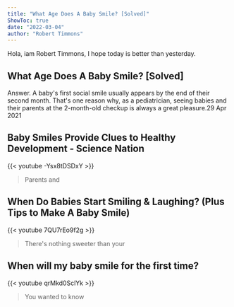 ```yaml
---
title: "What Age Does A Baby Smile? [Solved]"
ShowToc: true 
date: "2022-03-04"
author: "Robert Timmons" 
---
```


Hola, iam Robert Timmons, I hope today is better than yesterday.
## What Age Does A Baby Smile? [Solved]
 Answer. ​​​A baby's first social smile usually appears by the end of their second month. That's one reason why, as a pediatrician, seeing babies and their parents at the 2-month-old checkup is always a great pleasure.29 Apr 2021

## Baby Smiles Provide Clues to Healthy Development - Science Nation
{{< youtube -Ysx8tDSDxY >}}
>Parents and 

## When Do Babies Start Smiling & Laughing? (Plus Tips to Make A Baby Smile)
{{< youtube 7QU7rEo9f2g >}}
>There's nothing sweeter than your 

## When will my baby smile for the first time?
{{< youtube qrMkd0SclYk >}}
>You wanted to know 

